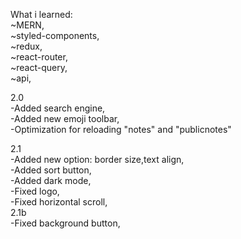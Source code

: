 What i learned:<br/>
~MERN,<br/>
~styled-components,<br/>
~redux,<br/>
~react-router,<br/>
~react-query,<br/>
~api,<br/>


2.0<br/>
-Added search engine,<br/>
-Added new emoji toolbar,<br/>
-Optimization for reloading "notes" and "publicnotes"


2.1<br/>
-Added new option: border size,text align,<br/>
-Added sort button,<br/>
-Added dark mode,<br/>
-Fixed logo,<br/>
-Fixed horizontal scroll,<br/>
2.1b<br/>
-Fixed background button,<br/>
